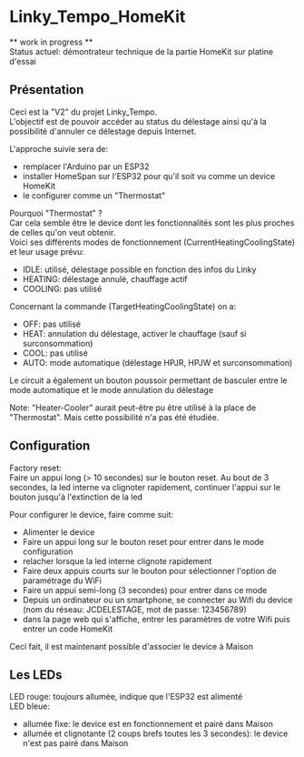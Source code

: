 # Linky_Tempo_HomeKit

** work in progress **  
Status actuel: démontrateur technique de la partie HomeKit sur platine d'essai

## Présentation

Ceci est la "V2" du projet Linky_Tempo.  
L'objectif est de pouvoir accéder au status du délestage ainsi qu'à la possibilité d'annuler ce délestage depuis Internet.

L'approche suivie sera de:
- remplacer l'Arduino par un ESP32
- installer HomeSpan sur l'ESP32 pour qu'il soit vu comme un device HomeKit
- le configurer comme un "Thermostat"

Pourquoi "Thermostat" ?  
Car cela semble être le device dont les fonctionnalités sont les plus proches de celles qu'on veut obtenir.  
Voici ses différents modes de fonctionnement (CurrentHeatingCoolingState) et leur usage prévu:
- IDLE: utilisé, délestage possible en fonction des infos du Linky
- HEATING: délestage annulé, chauffage actif
- COOLING: pas utilisé

Concernant la commande (TargetHeatingCoolingState) on a:
- OFF: pas utilisé
- HEAT: annulation du délestage, activer le chauffage (sauf si surconsommation)
- COOL: pas utilisé
- AUTO: mode automatique (délestage HPJR, HPJW et surconsommation)

Le circuit a également un bouton poussoir permettant de basculer entre le mode automatique et le mode annulation du délestage

Note: "Heater-Cooler" aurait peut-être pu être utilisé à la place de "Thermostat". Mais cette possibilité n'a pas été étudiée.

## Configuration

Factory reset:  
Faire un appui long (> 10 secondes) sur le bouton reset. Au bout de 3 secondes, la led interne va clignoter rapidement, continuer l'appui sur le bouton jusqu'à l'extinction de la led

Pour configurer le device, faire comme suit:
- Alimenter le device  
- Faire un appui long sur le bouton reset pour entrer dans le mode configuration
- relacher lorsque la led interne clignote rapidement
- Faire deux appuis courts sur le bouton pour sélectionner l'option de paramétrage du WiFi
- Faire un appui semi-long (3 secondes) pour entrer dans ce mode
- Depuis un ordinateur ou un smartphone, se connecter au Wifi du device (nom du réseau: JCDELESTAGE, mot de passe: 123456789)
- dans la page web qui s'affiche, entrer les paramètres de votre Wifi puis entrer un code HomeKit

Ceci fait, il est maintenant possible d'associer le device à Maison

## Les LEDs

LED rouge: toujours allumée, indique que l'ESP32 est alimenté  
LED bleue:  
- allumée fixe: le device est en fonctionnement et pairé dans Maison  
- allumée et clignotante (2 coups brefs toutes les 3 secondes): le device n'est pas pairé dans Maison


